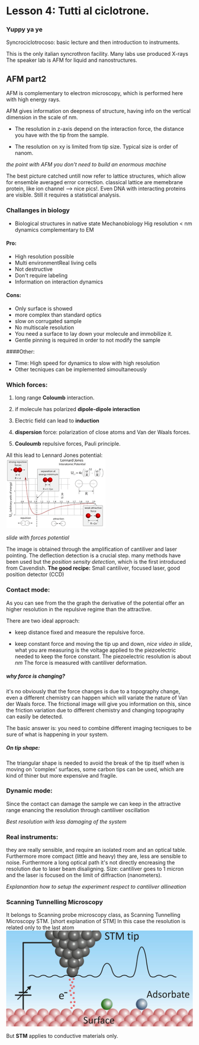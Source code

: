 # Lesson 4: Tutti al ciclotrone.
### Yuppy ya ye

Syncrociclotrocoso: basic lecture and then introduction to instruments.

This is the only italian syncrothron facility.
Many labs use produced X-rays
The speaker lab is AFM for liquid and nanostructures.

## AFM part2

AFM is complementary to electron microscopy, which is performed here with high energy rays.


AFM gives information on deepness of structure, having info on the vertical dimension in the scale of nm.

- The resolution in z-axis depend on the interaction force, the distance you have with the tip from the sample.

- The resolution on xy is limited from tip size. Typical size is order of nanom.

*the point with AFM you don't need to build an enormous machine*

The best picture catched untill now refer to lattice structures, which allow for ensemble averaged error correction. classical lattice are memebrane protein, like ion channel --> nice pics!.
Even DNA with interacting proteins are visible. Still it requires a statistical analysis.

### Challanges in biology
* Biological structures in native state
Mechanobiology
Hig resolution < nm
dynamics
complementary to EM

#### Pro:
* High resolution possible
* Multi environmentReal living cells
* Not destructive
* Don't require labeling
* Information on interaction dynamics

####  Cons:
* Only surface is showed
* more complex than standard optics
* slow on corrugated sample
* No multiscale resolution
* You need a surface to lay down your molecule and immobilize it.
* Gentle pinning is required in order to not modify the sample

####Other:
* Time: High speed for dynamics to slow with high resolution
*  Other tecniques can be implemented simoultaneously
### Which forces:

1. long range **Coloumb** interaction.

2. if molecule has polarized **dipole-dipole interaction**

3. Electric field can lead to **induction**

4. **dispersion** force: polarization of close atoms and Van der Waals forces.
5. **Couloumb** repulsive forces, Pauli principle.

All this lead to Lennard Jones potential:
![](/assets/lennard.png)

*slide with forces potential*

The image is obtained through the amplification of cantiliver and laser pointing.
The deflection detection is a crucial step. many methods have been used but the *position sensity detection*, which is the first introduced from Cavendish.
**The good recipe:**
Small cantiliver, focused laser, good position detector (CCD)

### Contact mode:

As you can see from the the graph the derivative of the potential offer an higher resolution in the repulsive regime than the attractive.

There are two ideal approach:

- keep distance fixed and measure the repulsive force.

- keep constant force and moving the tip up and down, *nice video in slide*, what you are measuring is the voltage applied to the piezoelectric needed to keep the force constant.
The piezoelectric resolution is about $nm$
The force is measured with cantiliver deformation.

##### why force is changing?
it's no obviously that the force changes is due to a topography change, even a different chemistry can happen which will variate the nature of Van der Waals force.
The frictional image will give you information on this, since the friction variation due to different chemistry and changing topography can easily be detected.

The basic answer is:
you need to combine different imaging tecniques to be sure of what is happening in your system.


##### On tip shape:

The triangular shape is needed to avoid the break of the tip itself when is moving on 'complex' surfaces, some carbon tips can be used, which are kind of thiner but more expensive and fragile.

### Dynamic mode:

Since the contact can damage the sample we can keep in the attractive range enancing the resolution through cantiliver oscillation

*Best resolution with less damaging of the system*

### Real instruments:

they are really sensible, and require an isolated room and an optical table.
Furthermore more compact (little and heavy) they are, less are sensible to noise.
Furthermore a long optical path it's not directly encreasing the resolution due to laser beam disaligning.
Size: cantiliver goes to 1 micron and the laser is focused on the limit of diffraction (nanometers).

*Explanantion how to setup the experiment respect to cantiliver allineation*

### Scanning Tunnelling Microscopy

It belongs to Scanning probe microscopy class, as Scanning Tunnelling Microscopy STM.
[short explanation of STM]
In this case the resolution is related only to the last atom
![](/assets/resmethodpict_STM.jpg)

But **STM** applies to conductive materials only.
